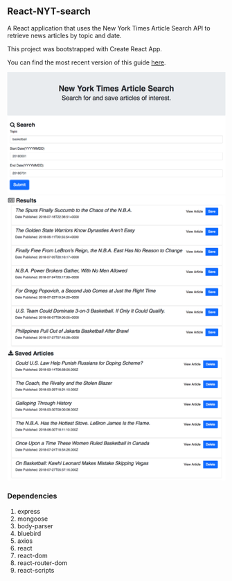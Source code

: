 ## React-NYT-search

A React application that uses the New York Times Article Search API to retrieve news articles by topic and date.

This project was bootstrapped with Create React App.

You can find the most recent version of this guide [here](https://morning-earth-24662.herokuapp.com/).

![Sceen_shot](./client/public/image/search.png)
![Sceen_shot](./client/public/image/results.png)
![Sceen_shot](./client/public/image/savedArticles.png)

### Dependencies

1. express
2. mongoose
3. body-parser
4. bluebird
5. axios
6. react
7. react-dom
8. react-router-dom
9. react-scripts
